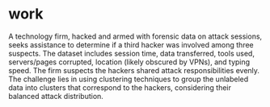 # work
A technology firm, hacked and armed with forensic data on attack sessions, seeks assistance to determine if a third hacker was involved among three suspects. 
The dataset includes session time, data transferred, tools used, servers/pages corrupted, location (likely obscured by VPNs), and typing speed. 
The firm suspects the hackers shared attack responsibilities evenly.
The challenge lies in using clustering techniques to group the unlabeled data into clusters that correspond to the hackers, considering their balanced attack distribution.
